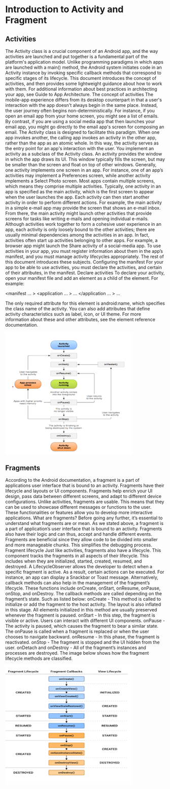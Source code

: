 # Introduction to Activity and Fragment

## Activities

The Activity class is a crucial component of an Android app, and the way activities are launched and put together is a fundamental part of the platform's application model. Unlike programming paradigms in which apps are launched with a main() method, the Android system initiates code in an Activity instance by invoking specific callback methods that correspond to specific stages of its lifecycle.
This document introduces the concept of activities, and then provides some lightweight guidance about how to work with them. For additional information about best practices in architecting your app, see Guide to App Architecture.
The concept of activities
The mobile-app experience differs from its desktop counterpart in that a user's interaction with the app doesn't always begin in the same place. Instead, the user journey often begins non-deterministically. For instance, if you open an email app from your home screen, you might see a list of emails. By contrast, if you are using a social media app that then launches your email app, you might go directly to the email app's screen for composing an email.
The Activity class is designed to facilitate this paradigm. When one app invokes another, the calling app invokes an activity in the other app, rather than the app as an atomic whole. In this way, the activity serves as the entry point for an app's interaction with the user. You implement an activity as a subclass of the Activity class.
An activity provides the window in which the app draws its UI. This window typically fills the screen, but may be smaller than the screen and float on top of other windows. Generally, one activity implements one screen in an app. For instance, one of an app’s activities may implement a Preferences screen, while another activity implements a Select Photo screen.
Most apps contain multiple screens, which means they comprise multiple activities. Typically, one activity in an app is specified as the main activity, which is the first screen to appear when the user launches the app. Each activity can then start another activity in order to perform different actions. For example, the main activity in a simple e-mail app may provide the screen that shows an e-mail inbox. From there, the main activity might launch other activities that provide screens for tasks like writing e-mails and opening individual e-mails.
Although activities work together to form a cohesive user experience in an app, each activity is only loosely bound to the other activities; there are usually minimal dependencies among the activities in an app. In fact, activities often start up activities belonging to other apps. For example, a browser app might launch the Share activity of a social-media app.
To use activities in your app, you must register information about them in the app’s manifest, and you must manage activity lifecycles appropriately. The rest of this document introduces these subjects.
Configuring the manifest
For your app to be able to use activities, you must declare the activities, and certain of their attributes, in the manifest.
Declare activities
To declare your activity, open your manifest file and add an <activity> element as a child of the <application> element. For example:

<manifest ... >
  <application ... >
      <activity android:name=".ExampleActivity" />
      ...
  </application ... >
  ...
</manifest >

The only required attribute for this element is android:name, which specifies the class name of the activity. You can also add attributes that define activity characteristics such as label, icon, or UI theme. For more information about these and other attributes, see the <activity> element reference documentation.

<img align="center" src="./images/acitivity.png" width=400>

## Fragments

According to the Android documentation, a fragment is a part of applications user interface that is bound to an activity. Fragments have their lifecycle and layouts or UI components. Fragments help enrich your UI design, pass data between different screens, and adapt to different device configurations.
Unlike activities, fragments are usable. This means that they can be used to showcase different messages or functions to the user. These functionalities or features allow you to develop more interactive applications.
What are fragments?
Before going any further, it’s essential to understand what fragments are or mean. As we stated above, a fragment is a part of application’s user interface that is bound to an activity. Fragments also have their logic and can thus, accept and handle different events. Fragments are beneficial since they allow code to be divided into smaller and more manageable chunks.
This simplifies the debugging process.
Fragment lifecycle
Just like activities, fragments also have a lifecycle. This component tracks the fragments in all aspects of their lifecycle. This includes when they are initialized, started, created, resumed, and destroyed. A LifecycleObserver allows the developer to detect when a specific fragment is active. As a result, certain actions can be executed. For instance, an app can display a Snackbar or Toast message.
Alternatively, callback methods can also help in the management of the fragment’s lifecycle. These functions include onCreate, onStart, onResume, onPause, onStop, and onDestroy. The callback methods are called depending on the fragment’s state.
Such as listed below: onCreate - This method is called to initialize or add the fragment to the host activity. The layout is also inflated in this stage. All elements initialized in this method are usually preserved whenever the fragment is paused. onStart - In this step, the fragment is visible or active. Users can interact with different UI components. onPause - The activity is paused, which causes the fragment to bear a similar state. The onPause is called when a fragment is replaced or when the user chooses to navigate backward. onResume - In this phase, the fragment is reactivated. onStop - The fragment is stopped and the UI hidden from the user. onDetach and onDestroy - All of the fragment’s instances and processes are destroyed.
The image below shows how the fragment lifecycle methods are classified.

<img align="center" src="./images/fragment.png" width=400>


